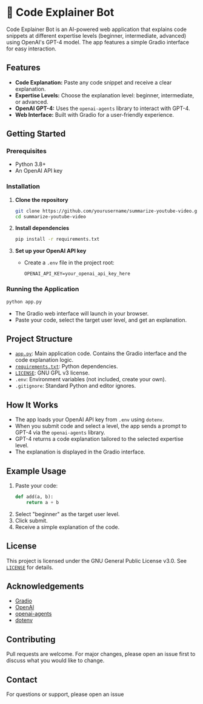 # 🧠 Code Explainer Bot

Code Explainer Bot is an AI-powered web application that explains code snippets at different expertise levels (beginner, intermediate, advanced) using OpenAI's GPT-4 model. The app features a simple Gradio interface for easy interaction.

## Features

- **Code Explanation:** Paste any code snippet and receive a clear explanation.
- **Expertise Levels:** Choose the explanation level: beginner, intermediate, or advanced.
- **OpenAI GPT-4:** Uses the `openai-agents` library to interact with GPT-4.
- **Web Interface:** Built with Gradio for a user-friendly experience.

## Getting Started

### Prerequisites

- Python 3.8+
- An OpenAI API key

### Installation

1. **Clone the repository**
   ```sh
   git clone https://github.com/yourusername/summarize-youtube-video.git
   cd summarize-youtube-video
   ```

2. **Install dependencies**
   ```sh
   pip install -r requirements.txt
   ```

3. **Set up your OpenAI API key**
   - Create a `.env` file in the project root:
     ```
     OPENAI_API_KEY=your_openai_api_key_here
     ```

### Running the Application

```sh
python app.py
```

- The Gradio web interface will launch in your browser.
- Paste your code, select the target user level, and get an explanation.

## Project Structure

- [`app.py`](app.py): Main application code. Contains the Gradio interface and the code explanation logic.
- [`requirements.txt`](requirements.txt): Python dependencies.
- [`LICENSE`](LICENSE): GNU GPL v3 license.
- `.env`: Environment variables (not included, create your own).
- `.gitignore`: Standard Python and editor ignores.

## How It Works

- The app loads your OpenAI API key from `.env` using `dotenv`.
- When you submit code and select a level, the app sends a prompt to GPT-4 via the `openai-agents` library.
- GPT-4 returns a code explanation tailored to the selected expertise level.
- The explanation is displayed in the Gradio interface.

## Example Usage

1. Paste your code:
   ```python
   def add(a, b):
       return a + b
   ```
2. Select "beginner" as the target user level.
3. Click submit.
4. Receive a simple explanation of the code.

## License

This project is licensed under the GNU General Public License v3.0. See [`LICENSE`](LICENSE) for details.

## Acknowledgements

- [Gradio](https://gradio.app/)
- [OpenAI](https://openai.com/)
- [openai-agents](https://github.com/openai/openai-agents)
- [dotenv](https://pypi.org/project/python-dotenv/)

## Contributing

Pull requests are welcome. For major changes, please open an issue first to discuss what you would like to change.

## Contact

For questions or support, please open an issue